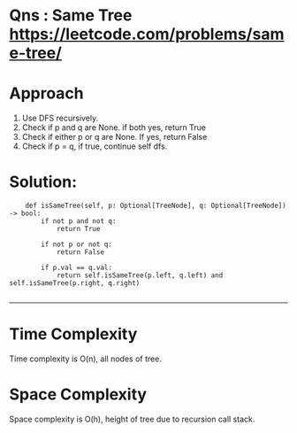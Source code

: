 # Qns : Same Tree https://leetcode.com/problems/same-tree/

# Approach
1) Use DFS recursively. 
2) Check if p and q are None. if both yes, return True
3) Check if either p or q are None. If yes, return False
4) Check if p = q, if true, continue self dfs.

# Solution:
```
    def isSameTree(self, p: Optional[TreeNode], q: Optional[TreeNode]) -> bool:
        if not p and not q:
            return True
        
        if not p or not q:
            return False

        if p.val == q.val:
            return self.isSameTree(p.left, q.left) and self.isSameTree(p.right, q.right)
        
```
---

# Time Complexity
Time complexity is O(n), all nodes of tree.

# Space Complexity
Space complexity is O(h), height of tree due to recursion call stack.